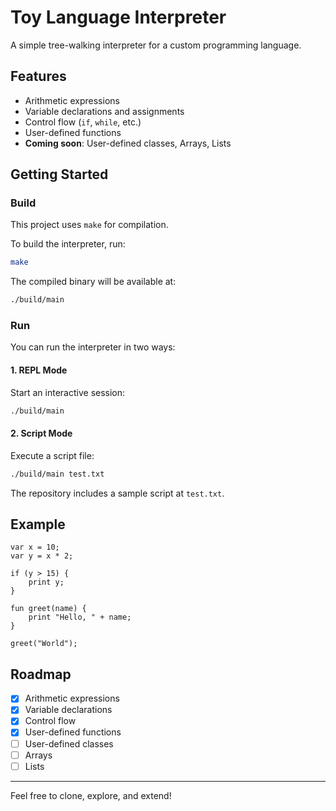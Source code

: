 
# Toy Language Interpreter

A simple tree-walking interpreter for a custom programming language.

## Features

- Arithmetic expressions
- Variable declarations and assignments
- Control flow (`if`, `while`, etc.)
- User-defined functions
- **Coming soon**: User-defined classes, Arrays, Lists

## Getting Started

### Build

This project uses `make` for compilation.

To build the interpreter, run:

```bash
make
````

The compiled binary will be available at:

```bash
./build/main
```

### Run

You can run the interpreter in two ways:

#### 1. REPL Mode

Start an interactive session:

```bash
./build/main
```

#### 2. Script Mode

Execute a script file:

```bash
./build/main test.txt
```

The repository includes a sample script at `test.txt`.

## Example

```plaintext
var x = 10;
var y = x * 2;

if (y > 15) {
    print y;
}

fun greet(name) {
    print "Hello, " + name;
}

greet("World");
```

## Roadmap

* [x] Arithmetic expressions
* [x] Variable declarations
* [x] Control flow
* [x] User-defined functions
* [ ] User-defined classes
* [ ] Arrays
* [ ] Lists

---

Feel free to clone, explore, and extend!
